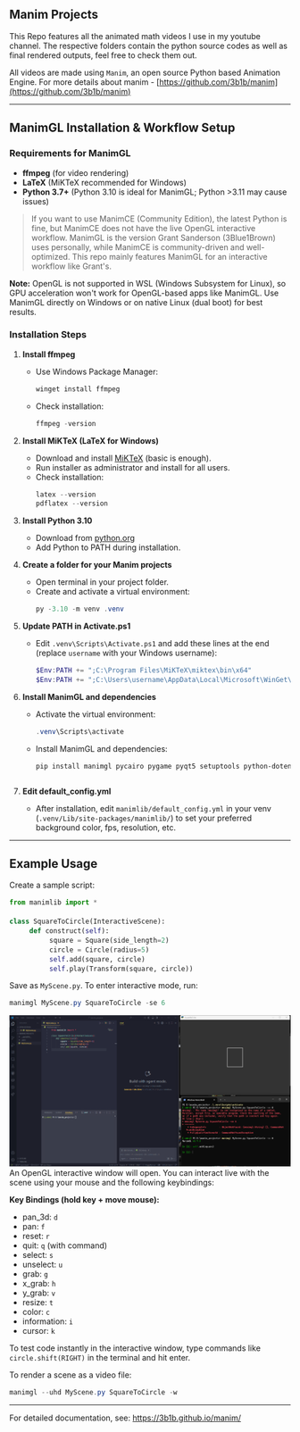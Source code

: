 ## Manim Projects

This Repo features all the animated math videos I use in my youtube channel. The respective folders contain the python source codes as well as final rendered outputs, feel free to check them out.


All videos are made using `Manim`, an open source Python based Animation Engine.
For more details about manim - [https://github.com/3b1b/manim](https://github.com/3b1b/manim)

---

## ManimGL Installation & Workflow Setup

### Requirements for ManimGL
- **ffmpeg** (for video rendering)
- **LaTeX** (MiKTeX recommended for Windows)
- **Python 3.7+** (Python 3.10 is ideal for ManimGL; Python >3.11 may cause issues)

> If you want to use ManimCE (Community Edition), the latest Python is fine, but ManimCE does not have the live OpenGL interactive workflow. ManimGL is the version Grant Sanderson (3Blue1Brown) uses personally, while ManimCE is community-driven and well-optimized. This repo mainly features ManimGL for an interactive workflow like Grant's.

**Note:** OpenGL is not supported in WSL (Windows Subsystem for Linux), so GPU acceleration won't work for OpenGL-based apps like ManimGL. Use ManimGL directly on Windows or on native Linux (dual boot) for best results.

### Installation Steps

1. **Install ffmpeg**
	- Use Windows Package Manager:
	  ```powershell
	  winget install ffmpeg
	  ```
	- Check installation:
	  ```powershell
	  ffmpeg -version
	  ```

2. **Install MiKTeX (LaTeX for Windows)**
	- Download and install [MiKTeX](https://miktex.org/download) (basic is enough).
	- Run installer as administrator and install for all users.
	- Check installation:
	  ```powershell
	  latex --version
	  pdflatex --version
	  ```

3. **Install Python 3.10**
	- Download from [python.org](https://www.python.org/downloads/release/python-3100/)
	- Add Python to PATH during installation.

4. **Create a folder for your Manim projects**
	- Open terminal in your project folder.
	- Create and activate a virtual environment:
	  ```powershell
	  py -3.10 -m venv .venv
	  ```

5. **Update PATH in Activate.ps1**
	- Edit `.venv\Scripts\Activate.ps1` and add these lines at the end (replace `username` with your Windows username):
	  ```powershell
	  $Env:PATH += ";C:\Program Files\MiKTeX\miktex\bin\x64"
	  $Env:PATH += ";C:\Users\username\AppData\Local\Microsoft\WinGet\Links"
	  ```

6. **Install ManimGL and dependencies**
    - Activate the virtual environment:
      ```powershell
      .venv\Scripts\activate
      ```
    - Install ManimGL and dependencies:
	  ```powershell
	  pip install manimgl pycairo pygame pyqt5 setuptools python-dotenv ipython jupyter
	 ```

7. **Edit default_config.yml**
	- After installation, edit `manimlib/default_config.yml` in your venv (`.venv/Lib/site-packages/manimlib/`) to set your preferred background color, fps, resolution, etc.

---

## Example Usage

Create a sample script:

```python
from manimlib import *

class SquareToCircle(InteractiveScene):
	 def construct(self):
		  square = Square(side_length=2)
		  circle = Circle(radius=5)
		  self.add(square, circle)
		  self.play(Transform(square, circle))
```

Save as `MyScene.py`. To enter interactive mode, run:

```powershell
manimgl MyScene.py SquareToCircle -se 6
```

![Screenshot of ManimGL Interactive Window](Screenshot.png)
An OpenGL interactive window will open. You can interact live with the scene using your mouse and the following keybindings:

**Key Bindings (hold key + move mouse):**
  - pan_3d: `d`
  - pan: `f`
  - reset: `r`
  - quit: `q` (with command)
  - select: `s`
  - unselect: `u`
  - grab: `g`
  - x_grab: `h`
  - y_grab: `v`
  - resize: `t`
  - color: `c`
  - information: `i`
  - cursor: `k`

To test code instantly in the interactive window, type commands like `circle.shift(RIGHT)` in the terminal and hit enter.

To render a scene as a video file:

```powershell
manimgl --uhd MyScene.py SquareToCircle -w
```

---

For detailed documentation, see: https://3b1b.github.io/manim/



